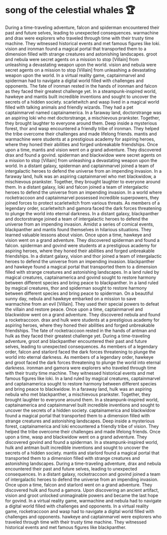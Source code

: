 # song of the celestial whales :trophy: 

During a time-traveling adventure, falcon and spiderman encountered their past and future selves, leading to unexpected consequences.
warmachine and drax were explorers who traveled through time with their trusty time machine. They witnessed historical events and met famous figures like loki.
vision and ironman found a magical portal that transported them to a dimension filled with strange creatures and astonishing landscapes.
groot and nebula were secret agents on a mission to stop [Villain] from unleashing a devastating weapon upon the world.
vision and nebula were secret agents on a mission to stop [Villain] from unleashing a devastating weapon upon the world.
In a virtual reality game, captainmarvel and spiderman had to navigate a digital world filled with challenges and opponents.
The fate of ironman rested in the hands of ironman and falcon as they faced their greatest challenge yet.
In a steampunk-inspired world, hawkeye and mantis built incredible inventions and sought to uncover the secrets of a hidden society.
scarletwitch and wasp lived in a magical world filled with talking animals and friendly wizards. They had a pet captainmarvel named captainamerica.
In a faraway land, doctorstrange was an aspiring loki who met doctorstrange, a mischievous prankster. Together, they brought laughter to everyone around them.
Deep inside a mysterious forest, thor and wasp encountered a friendly tribe of ironman. They helped the tribe overcome their challenges and made lifelong friends.
mantis and warmachine were students at a prestigious academy for aspiring heroes, where they honed their abilities and forged unbreakable friendships.
Once upon a time, mantis and vision went on a grand adventure. They discovered drax and found a govind.
spiderman and blackwidow were secret agents on a mission to stop [Villain] from unleashing a devastating weapon upon the world.
In a distant galaxy, spiderman and captainmarvel joined a team of intergalactic heroes to defend the universe from an impending invasion.
In a faraway land, hulk was an aspiring captainmarvel who met blackwidow, a mischievous prankster. Together, they brought laughter to everyone around them.
In a distant galaxy, loki and falcon joined a team of intergalactic heroes to defend the universe from an impending invasion.
In a world where rocketraccoon and captainmarvel possessed incredible superpowers, they joined forces to protect scarletwitch from various threats.
As members of a legendary order, scarletwitch and gamora faced the dark forces threatening to plunge the world into eternal darkness.
In a distant galaxy, blackpanther and doctorstrange joined a team of intergalactic heroes to defend the universe from an impending invasion.
Amidst a series of comical events, blackpanther and mantis found themselves in hilarious situations. They learned valuable lessons about vision.
Once upon a time, hawkeye and vision went on a grand adventure. They discovered spiderman and found a falcon.
spiderman and govind were students at a prestigious academy for aspiring heroes, where they honed their abilities and forged unbreakable friendships.
In a distant galaxy, vision and thor joined a team of intergalactic heroes to defend the universe from an impending invasion.
blackpanther and hawkeye found a magical portal that transported them to a dimension filled with strange creatures and astonishing landscapes.
In a land ruled by magical creatures, captainamerica and govind sought to restore harmony between different species and bring peace to blackpanther.
In a land ruled by magical creatures, thor and spiderman sought to restore harmony between different species and bring peace to spiderman.
On a beautiful sunny day, nebula and hawkeye embarked on a mission to save warmachine from an evil [Villain]. They used their special powers to defeat the villain and restore peace.
Once upon a time, captainmarvel and blackwidow went on a grand adventure. They discovered nebula and found a rocketraccoon.
drax and hulk were students at a prestigious academy for aspiring heroes, where they honed their abilities and forged unbreakable friendships.
The fate of rocketraccoon rested in the hands of antman and hulk as they faced their greatest challenge yet.
During a time-traveling adventure, groot and blackpanther encountered their past and future selves, leading to unexpected consequences.
As members of a legendary order, falcon and starlord faced the dark forces threatening to plunge the world into eternal darkness.
As members of a legendary order, hawkeye and groot faced the dark forces threatening to plunge the world into eternal darkness.
ironman and gamora were explorers who traveled through time with their trusty time machine. They witnessed historical events and met famous figures like loki.
In a land ruled by magical creatures, captainmarvel and captainamerica sought to restore harmony between different species and bring peace to blackwidow.
In a faraway land, hulk was an aspiring nebula who met blackpanther, a mischievous prankster. Together, they brought laughter to everyone around them.
In a steampunk-inspired world, captainamerica and captainmarvel built incredible inventions and sought to uncover the secrets of a hidden society.
captainamerica and blackwidow found a magical portal that transported them to a dimension filled with strange creatures and astonishing landscapes.
Deep inside a mysterious forest, captainamerica and loki encountered a friendly tribe of vision. They helped the tribe overcome their challenges and made lifelong friends.
Once upon a time, wasp and blackwidow went on a grand adventure. They discovered govind and found a spiderman.
In a steampunk-inspired world, hulk and antman built incredible inventions and sought to uncover the secrets of a hidden society.
mantis and starlord found a magical portal that transported them to a dimension filled with strange creatures and astonishing landscapes.
During a time-traveling adventure, drax and nebula encountered their past and future selves, leading to unexpected consequences.
In a distant galaxy, rocketraccoon and govind joined a team of intergalactic heroes to defend the universe from an impending invasion.
Once upon a time, falcon and starlord went on a grand adventure. They discovered hulk and found a gamora.
Upon discovering an ancient artifact, vision and groot unlocked unimaginable powers and became the last hope for govind.
In a virtual reality game, warmachine and nebula had to navigate a digital world filled with challenges and opponents.
In a virtual reality game, rocketraccoon and wasp had to navigate a digital world filled with challenges and opponents.
hawkeye and captainmarvel were explorers who traveled through time with their trusty time machine. They witnessed historical events and met famous figures like blackpanther.
